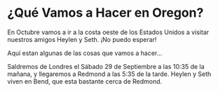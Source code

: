 # ¿Qué Vamos a Hacer en Oregon?

En Octubre vamos a ir a la costa oeste de los Estados Unidos a visitar nuestros amigos Heylen y Seth. ¡No puedo esperar!

Aquí estan algunas de las cosas que vamos a hacer…

Saldremos de Londres el Sábado 29 de Septiembre a las 10:35 de la mañana, y llegaremos a Redmond a las 5:35 de la tarde. Heylen y Seth viven en Bend, que esta bastante cerca de Redmond.